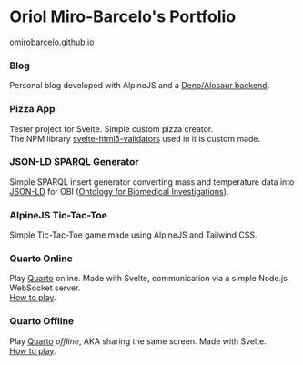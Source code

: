 # Oriol Miro-Barcelo's Portfolio
[omirobarcelo.github.io](https://omirobarcelo.github.io/)

### Blog
Personal blog developed with AlpineJS and a [Deno/Alosaur backend](https://github.com/omirobarcelo/blog-backend-deno).

### Pizza App
Tester project for Svelte. Simple custom pizza creator.  
The NPM library [svelte-html5-validators](https://www.npmjs.com/package/svelte-html5-validators) used in it is custom made.

### JSON-LD SPARQL Generator
Simple SPARQL insert generator converting mass and temperature data into [JSON-LD](https://github.com/digitalbazaar/jsonld.js) for OBI ([Ontology for Biomedical Investigations](https://github.com/obi-ontology/obi)).

### AlpineJS Tic-Tac-Toe
Simple Tic-Tac-Toe game made using AlpineJS and Tailwind CSS.

### Quarto Online
Play [Quarto](https://en.gigamic.com/game/quarto-classic) online. Made with Svelte, communication via a simple Node.js WebSocket server.  
[How to play](https://www.youtube.com/watch?v=v1c-uKD6iOw).

### Quarto Offline
Play [Quarto](https://en.gigamic.com/game/quarto-classic) _offline_, AKA sharing the same screen. Made with Svelte.  
[How to play](https://www.youtube.com/watch?v=v1c-uKD6iOw).
